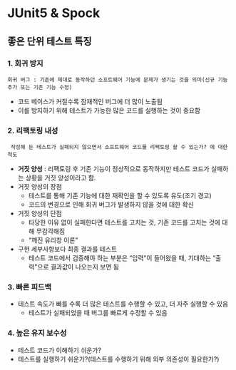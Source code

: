 # JUnit5 & Spock

## 좋은 단위 테스트 특징

### 1. 회귀 방지
    회귀 버그 : 기존에 제대로 동작하던 소프트웨어 기능에 문제가 생기는 것을 의미(신규 기능 추가 또는 기존 기능 수정)
   * 코드 베이스가 커질수록 잠재적인 버그에 더 많이 노출됨
   * 이를 방지하기 위해 테스트가 가능한 많은 코드를 실행하는 것이 중요함


### 2. 리팩토링 내성
     작성해 둔 테스트가 실패되지 않으면서 소프트웨어 코드를 리팩토링 할 수 있는가? 에 대한 척도

   * **거짓 양성** : 리팩토링 후 기존 기능이 정상적으로 동작하지만 테스트 코드가 실패하는 상황을 거짓 양성이라고 함.
   * 거짓 양성의 장점
     * 테스트를 통해 기존 기능에 대한 재확인을 할 수 있도록 유도(조기 경고)
     * 코드의 변경으로 인해 회귀 버그가 발생하지 않을 것에 대한 확신
   * 거짓 양성의 단점
     * 타당한 이유 없이 실패한다면 테스트를 고치는 것, 기존 코드를 고치는 것에 대해 무감각해짐
     * “깨진 유리창 이론"
   * 구현 세부사항보다 최종 결과를 테스트
     * 테스트 코드에서 검증해야 하는 부분은 “입력"이 들어왔을 때, 기대하는 “출력"으로 결과값이 나오는지 보면 됨

### 3. 빠른 피드백
* 테스트 속도가 빠를 수록 더 많은 테스트를 수행할 수 있고, 더 자주 실행할 수 있음
  * 테스트가 실패되었을 때 버그를 빠르게 수정할 수 있음
    
### 4. 높은 유지 보수성
  * 테스트 코드가 이해하기 쉬운가?
  * 테스트를 실행하기 쉬운가?(테스트를 수행하기 위해 외부 의존성이 필요한가?)

